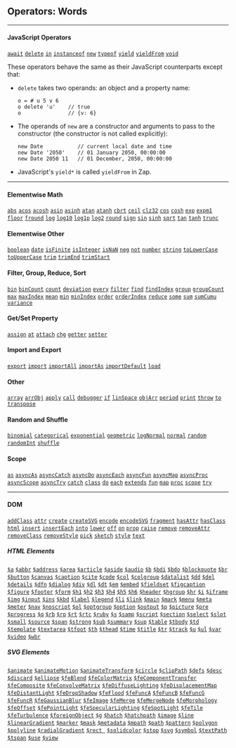 ## Operators: Words

---

#### JavaScript Operators

[`await`](https://developer.mozilla.org/en-US/docs/Web/JavaScript/Reference/Operators/await) [`delete`](https://developer.mozilla.org/en-US/docs/Web/JavaScript/Reference/Operators/delete) [`in`](https://developer.mozilla.org/en-US/docs/Web/JavaScript/Reference/Operators/in) [`instanceof`](https://developer.mozilla.org/en-US/docs/Web/JavaScript/Reference/Operators/instanceof) [`new`](https://developer.mozilla.org/en-US/docs/Web/JavaScript/Reference/Operators/new) [`typeof`](https://developer.mozilla.org/en-US/docs/Web/JavaScript/Reference/Operators/typeof) [`yield`](https://developer.mozilla.org/en-US/docs/Web/JavaScript/Reference/Operators/yield) [`yieldFrom`](https://developer.mozilla.org/en-US/docs/Web/JavaScript/Reference/Operators/yield*) [`void`](https://developer.mozilla.org/en-US/docs/Web/JavaScript/Reference/Operators/void)   

These operators behave the same as their JavaScript counterparts except that:

  * `delete` takes two operands: an object and a property name:

    ```
    o = # u 5 v 6
    o delete 'u'    // true
    o               // {v: 6}
    ```
  
  * The operands of `new` are a constructor and arguments to pass to the constructor (the constructor is not called explicitly):

    ```
    new Date           // current local date and time
    new Date '2050'    // 01 January 2050, 00:00:00
    new Date 2050 11   // 01 December, 2050, 00:00:00
    ```

  * JavaScript's `yield*` is called `yieldFrom` in Zap.

---

#### Elementwise Math

[`abs`](?Elementwise) [`acos`](?Elementwise) [`acosh`](?Elementwise) [`asin`](?Elementwise) [`asinh`](?Elementwise) [`atan`](?Elementwise) [`atanh`](?Elementwise) [`cbrt`](?Elementwise) [`ceil`](?Elementwise) [`clz32`](?Elementwise) [`cos`](?Elementwise) [`cosh`](?Elementwise) [`exp`](?Elementwise) [`expm1`](?Elementwise) [`floor`](?Elementwise) [`fround`](?Elementwise) [`log`](?Elementwise) [`log10`](?Elementwise) [`log1p`](?Elementwise)  [`log2`](?Elementwise) [`round`](?Elementwise) [`sign`](?Elementwise) [`sin`](?Elementwise) [`sinh`](?Elementwise) [`sqrt`](?Elementwise) [`tan`](?Elementwise) [`tanh`](?Elementwise) [`trunc`](?Elementwise)

#### Elementwise Other

[`boolean`](?Elementwise) [`date`](?Elementwise) [`isFinite`](?Elementwise) [`isInteger`](?Elementwise) [`isNaN`](?Elementwise) [`neg`](?Elementwise) [`not`](?Elementwise) [`number`](?Elementwise) [`string`](?Elementwise) [`toLowerCase`](?Elementwise) [`toUpperCase`](?Elementwise) [`trim`](?Elementwise) [`trimEnd`](?Elementwise) [`trimStart`](?Elementwise)

#### Filter, Group, Reduce, Sort

[`bin`](?Order-and-Bin#bin)  [`binCount`](?Order-and-Bin#bin) [`count`](?Reduce#count) [`deviation`](?Reduce#sum) [`every`](?Reduce#every) [`filter`](?Filter-and-Group#filter)  [`find`](?Reduce#find) [`findIndex`](?Reduce#find) [`group`](?Filter-and-Group#group) [`groupCount`](?Filter-and-Group#group) [`max`](?Reduce#min) [`maxIndex`](?Reduce#min) [`mean`](?Reduce#sum) [`min`](?Reduce#min) [`minIndex`](?Reduce#min) [`order`](?Order-and-Bin#order) [`orderIndex`](?Order-and-Bin#order) [`reduce`](?Reduce) [`some`](?Reduce#every) [`sum`](?Reduce#sum) [`sumCumu`](?Reduce#sum-cumu) [`variance`](?Reduce#sum)

#### Get/Set Property

[`assign`](?Set-Property#copy-properties) [`at`](?Get-Property#at) [`attach`](?Set-Property#attach) [`chg`](?Set-Property#chg) [`getter`](?Get-Property#getter) [`setter`](?Set-Property#setter)

#### Import and Export
[`export`](?Import-and-Export#export) [`import`](?Import-and-Export#import) [`importAll`](?Import-and-Export#import-all) [`importAs`](?Import-and-Export#import-as) [`importDefault`](?Import-and-Export#import-default) [`load`](?Import-and-Export#load)

#### Other

[`array`](?Literals#arrays) [`arrObj`](?Tabular-Data#array-of-objects) [`apply`](?Calling-Functions#call-and-apply) [`call`](?Calling-Functions#call-and-apply) [`debugger`](?Print-and-Debug#debugger) [`if`](?Conditional) [`linSpace`](?Ranges#lin-space) [`objArr`](?Tabular-Data#object-of-arrays) [`period`](?Print-and-Debug#period) [`print`](?Print-and-Debug#print) [`throw`](?Exceptions#throw) [`to`](?Ranges#to) [`transpose`](?Tabular-Data#transpose) 

#### Random and Shuffle
[`binomial`](?Random-and-Shuffle#binomial) [`categorical`](?Random-and-Shuffle#categorical) [`exponential`](?Random-and-Shuffle#exponential) [`geometric`](?Random-and-Shuffle#geometric) [`logNormal`](?Random-and-Shuffle#log-normal) [`normal`](?Random-and-Shuffle#normal) [`random`](?Random-and-Shuffle#random) [`randomInt`](?Random-and-Shuffle#random-int) [`shuffle`](?Random-and-Shuffle#shuffle)

#### Scope

[`as`](?Writing-Functions#as) [`asyncAs`](?Writing-Functions#as) [`asyncCatch`](?Exceptions#catch) [`asyncDo`](?Loops#async-loops) [`asyncEach`](?Loops#async-loops) [`asyncFun`](?Writing-Functions#fun) [`asyncMap`](?Loops#async-loops) [`asyncProc`](?Writing-Functions#proc) [`asyncScope`](?Writing-Functions#scope-op) [`asyncTry`](?Exceptions#try) [`catch`](?Exceptions#catch) [`class`](?Classes#class) [`do`](?Loops#do) [`each`](?Loops#each) [`extends`](?Classes#extends) [`fun`](?Writing-Functions#fun) [`map`](?Loops#map) [`proc`](?Writing-Functions#proc) [`scope`](?Writing-Functions#scope-op) [`try`](?Exceptions#try) 

---

#### DOM

[`addClass`](?DOM#add-class) [`attr`](?DOM#attr) [`create`](?DOM#create) [`createSVG`](?DOM#create) [`encode`](?DOM#encode) [`encodeSVG`](?DOM#encode) [`fragment`](?DOM#fragment) [`hasAttr`](?DOM#has-attr) [`hasClass`](?DOM#has-attr) [`html`](?DOM#html) [`insert`](?DOM#insert) [`insertEach`](?DOM#insert-each) [`into`](?DOM#into) [`lower`](?DOM#lower) [`off`](?DOM#on) [`on`](?DOM#on) [`prop`](?DOM#attr) [`raise`](?DOM#lower) [`remove`](?DOM#remove) [`removeAttr`](?DOM#remove-attr) [`removeClass`](?DOM#add-class) [`removeStyle`](?DOM#remove-attr) [`pick`](?DOM#pick) [`sketch`](?DOM#sketch) [`style`](?DOM#attr) [`text`](?DOM#html)

##### HTML Elements

[`$a`](?DOM#create-convenience) [`$abbr`](?DOM#create-convenience) [`$address`](?DOM#create-convenience) [`$area`](?DOM#create-convenience) [`$article`](?DOM#create-convenience) [`$aside`](?DOM#create-convenience) [`$audio`](?DOM#create-convenience) [`$b`](?DOM#create-convenience) [`$bdi`](?DOM#create-convenience) [`$bdo`](?DOM#create-convenience) [`$blockquote`](?DOM#create-convenience) [`$br`](?DOM#create-convenience) [`$button`](?DOM#create-convenience) [`$canvas`](?DOM#create-convenience) [`$caption`](?DOM#create-convenience) [`$cite`](?DOM#create-convenience) [`$code`](?DOM#create-convenience) [`$col`](?DOM#create-convenience) [`$colgroup`](?DOM#create-convenience) [`$datalist`](?DOM#create-convenience) [`$dd`](?DOM#create-convenience) [`$del`](?DOM#create-convenience) [`$details`](?DOM#create-convenience) [`$dfn`](?DOM#create-convenience) [`$dialog`](?DOM#create-convenience) [`$div`](?DOM#create-convenience) [`$dl`](?DOM#create-convenience) [`$dt`](?DOM#create-convenience) [`$em`](?DOM#create-convenience) [`$embed`](?DOM#create-convenience) [`$fieldset`](?DOM#create-convenience) [`$figcaption`](?DOM#create-convenience) [`$figure`](?DOM#create-convenience) [`$footer`](?DOM#create-convenience) [`$form`](?DOM#create-convenience) [`$h1`](?DOM#create-convenience) [`$h2`](?DOM#create-convenience) [`$h3`](?DOM#create-convenience) [`$h4`](?DOM#create-convenience) [`$h5`](?DOM#create-convenience) [`$h6`](?DOM#create-convenience) [`$header`](?DOM#create-convenience) [`$hgroup`](?DOM#create-convenience) [`$hr`](?DOM#create-convenience) [`$i`](?DOM#create-convenience) [`$iframe`](?DOM#create-convenience) [`$img`](?DOM#create-convenience) [`$input`](?DOM#create-convenience) [`$ins`](?DOM#create-convenience) [`$kbd`](?DOM#create-convenience) [`$label`](?DOM#create-convenience) [`$legend`](?DOM#create-convenience) [`$li`](?DOM#create-convenience) [`$link`](?DOM#create-convenience) [`$main`](?DOM#create-convenience) [`$mark`](?DOM#create-convenience) [`$menu`](?DOM#create-convenience) [`$meta`](?DOM#create-convenience) [`$meter`](?DOM#create-convenience) [`$nav`](?DOM#create-convenience) [`$noscript`](?DOM#create-convenience) [`$ol`](?DOM#create-convenience) [`$optgroup`](?DOM#create-convenience) [`$option`](?DOM#create-convenience) [`$output`](?DOM#create-convenience) [`$p`](?DOM#create-convenience) [`$picture`](?DOM#create-convenience) [`$pre`](?DOM#create-convenience) [`$progress`](?DOM#create-convenience) [`$q`](?DOM#create-convenience) [`$rb`](?DOM#create-convenience) [`$rp`](?DOM#create-convenience) [`$rt`](?DOM#create-convenience) [`$rtc`](?DOM#create-convenience) [`$ruby`](?DOM#create-convenience) [`$s`](?DOM#create-convenience) [`$samp`](?DOM#create-convenience) [`$script`](?DOM#create-convenience) [`$section`](?DOM#create-convenience) [`$select`](?DOM#create-convenience) [`$slot`](?DOM#create-convenience) [`$small`](?DOM#create-convenience) [`$source`](?DOM#create-convenience) [`$span`](?DOM#create-convenience) [`$strong`](?DOM#create-convenience) [`$sub`](?DOM#create-convenience) [`$summary`](?DOM#create-convenience) [`$sup`](?DOM#create-convenience) [`$table`](?DOM#create-convenience) [`$tbody`](?DOM#create-convenience) [`$td`](?DOM#create-convenience) [`$template`](?DOM#create-convenience) [`$textarea`](?DOM#create-convenience) [`$tfoot`](?DOM#create-convenience) [`$th`](?DOM#create-convenience) [`$thead`](?DOM#create-convenience) [`$time`](?DOM#create-convenience) [`$title`](?DOM#create-convenience) [`$tr`](?DOM#create-convenience) [`$track`](?DOM#create-convenience) [`$u`](?DOM#create-convenience) [`$ul`](?DOM#create-convenience) [`$var`](?DOM#create-convenience) [`$video`](?DOM#create-convenience) [`$wbr`](?DOM#create-convenience)

##### SVG Elements

[`$animate`](?DOM#create-convenience) [`$animateMotion`](?DOM#create-convenience) [`$animateTransform`](?DOM#create-convenience) [`$circle`](?DOM#create-convenience) [`$clipPath`](?DOM#create-convenience) [`$defs`](?DOM#create-convenience) [`$desc`](?DOM#create-convenience) [`$discard`](?DOM#create-convenience) [`$ellipse`](?DOM#create-convenience) [`$feBlend`](?DOM#create-convenience) [`$feColorMatrix`](?DOM#create-convenience) [`$feComponentTransfer`](?DOM#create-convenience) [`$feComposite`](?DOM#create-convenience) [`$feConvolveMatrix`](?DOM#create-convenience) [`$feDiffuseLighting`](?DOM#create-convenience) [`$feDisplacementMap`](?DOM#create-convenience) [`$feDistantLight`](?DOM#create-convenience) [`$feDropShadow`](?DOM#create-convenience) [`$feFlood`](?DOM#create-convenience) [`$feFuncA`](?DOM#create-convenience) [`$feFuncB`](?DOM#create-convenience) [`$feFuncG`](?DOM#create-convenience) [`$feFuncR`](?DOM#create-convenience) [`$feGaussianBlur`](?DOM#create-convenience) [`$feImage`](?DOM#create-convenience) [`$feMerge`](?DOM#create-convenience) [`$feMergeNode`](?DOM#create-convenience) [`$feMorphology`](?DOM#create-convenience) [`$feOffset`](?DOM#create-convenience) [`$fePointLight`](?DOM#create-convenience) [`$feSpecularLighting`](?DOM#create-convenience) [`$feSpotLight`](?DOM#create-convenience) [`$feTile`](?DOM#create-convenience) [`$feTurbulence`](?DOM#create-convenience) [`$foreignObject`](?DOM#create-convenience) [`$g`](?DOM#create-convenience) [`$hatch`](?DOM#create-convenience) [`$hatchpath`](?DOM#create-convenience) [`$image`](?DOM#create-convenience) [`$line`](?DOM#create-convenience) [`$linearGradient`](?DOM#create-convenience) [`$marker`](?DOM#create-convenience) [`$mask`](?DOM#create-convenience) [`$metadata`](?DOM#create-convenience) [`$mpath`](?DOM#create-convenience) [`$path`](?DOM#create-convenience) [`$pattern`](?DOM#create-convenience) [`$polygon`](?DOM#create-convenience) [`$polyline`](?DOM#create-convenience) [`$radialGradient`](?DOM#create-convenience) [`$rect `](?DOM#create-convenience) [`$solidcolor`](?DOM#create-convenience) [`$stop`](?DOM#create-convenience) [`$svg`](?DOM#create-convenience) [`$symbol`](?DOM#create-convenience) [`$textPath`](?DOM#create-convenience) [`$tspan`](?DOM#create-convenience) [`$use`](?DOM#create-convenience) [`$view`](?DOM#create-convenience)
